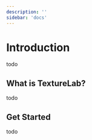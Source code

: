 ```yaml
---
description: ''
sidebar: 'docs'
---
```


# Introduction
todo

## What is TextureLab?
todo

## Get Started
todo
